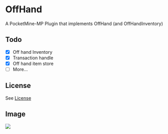 # OffHand
A PocketMine-MP Plugin that implements OffHand (and OffHandInventory)

## Todo

* [x] Off hand Inventory
* [x] Transaction handle
* [x] Off hand item store
* [ ] More...

## License

See [License](https://github.com/alvin0319/OffHand/tree/master/LICENSE)

## Image

![](https://raw.githubusercontent.com/alvin0319/OffHand/master/image.png)
